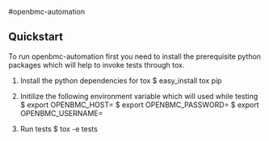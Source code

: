 #openbmc-automation

Quickstart
----------

To run openbmc-automation first you need to install the prerequisite python
packages which will help to invoke tests through tox.

1. Install the python dependencies for tox
    $ easy_install tox pip

2. Initilize the following environment variable which will used while testing
    $ export OPENBMC_HOST=<openbmc machine ip address>
    $ export OPENBMC_PASSWORD=<openbmc username>
    $ export OPENBMC_USERNAME=<openbmc password>

3. Run tests
    $ tox -e tests

